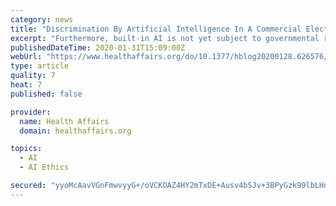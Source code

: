 ```yaml
---
category: news
title: "Discrimination By Artificial Intelligence In A Commercial Electronic Health Record—A Case Study"
excerpt: "Furthermore, built-in AI is not yet subject to governmental regulation. As implementation of AI in health care grows, it will be important to clarify who bears the responsibility for ethics and regulatory oversight. The FDA recently released draft guidance for regulation of clinical decision support (CDS) software, which includes areas where ..."
publishedDateTime: 2020-01-31T15:09:00Z
webUrl: "https://www.healthaffairs.org/do/10.1377/hblog20200128.626576/full/?mc_cid=36fa9a9560&mc_eid=98c6b29a97"
type: article
quality: 7
heat: 7
published: false

provider:
  name: Health Affairs
  domain: healthaffairs.org

topics:
  - AI
  - AI Ethics

secured: "yyoMcAavVGnFmwvyyG+/oVCKOAZ4HY2mTxDE+Ausv4bSJv+3BPyGzk99lbLHn0EsAkBMgQSQ9ljTkDVwDTTRc4aSA9OeV3Cm3RgSZNCSmadC7Tb3/aM/M7l7mczdL6Hl8930ResaRvDrTUQtkjBt2TK0Zdye3pWMhAtLypYZe2bs6EJ+RDYYmd3s+mqvQHmMVHaRviKrvLJ7XyhrfqaG/VXg/sJRafPerBmt8A0H9KlnwqdTL00lQKalmMoM3TlBrN00tHtUqoGrVXkx10TVmGTgtjylDl8hosvMHQAVOVreYTEl0GJG3cmQ8PU15FYd4kg05zOS5U4wsbfKzdQNWsp85YwpsCtFHuf2iY6yu5vHhefjl9VLQNO72/qSTSzDqAsMH1JrT8yH7j8v+Qc9wW/vn0cQvwRpYAHdrGeq426vuwovQlZRtveOZTHVhQJFs2hPMKpPrca7bIfcofKGjk7HJ8yEq2w7oGDQKP/EVPU=;4WNZpI/RxXhLYGkxLnZo+w=="
---
```


